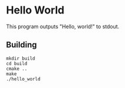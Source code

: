 Hello World
===========

This program outputs "Hello, world!" to stdout.

Building
--------

```
mkdir build
cd build
cmake ..
make
./hello_world
```

